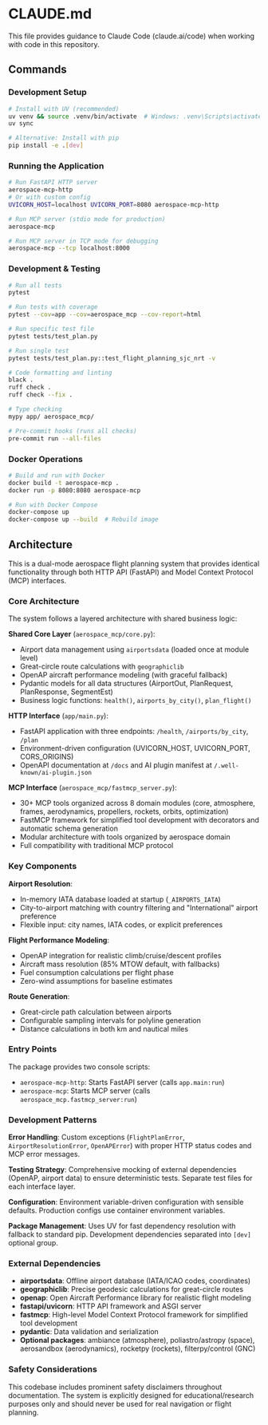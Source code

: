 # CLAUDE.md

This file provides guidance to Claude Code (claude.ai/code) when working with code in this repository.

## Commands

### Development Setup
```bash
# Install with UV (recommended)
uv venv && source .venv/bin/activate  # Windows: .venv\Scripts\activate
uv sync

# Alternative: Install with pip
pip install -e .[dev]
```

### Running the Application
```bash
# Run FastAPI HTTP server
aerospace-mcp-http
# Or with custom config
UVICORN_HOST=localhost UVICORN_PORT=8080 aerospace-mcp-http

# Run MCP server (stdio mode for production)
aerospace-mcp

# Run MCP server in TCP mode for debugging
aerospace-mcp --tcp localhost:8000
```

### Development & Testing
```bash
# Run all tests
pytest

# Run tests with coverage
pytest --cov=app --cov=aerospace_mcp --cov-report=html

# Run specific test file
pytest tests/test_plan.py

# Run single test
pytest tests/test_plan.py::test_flight_planning_sjc_nrt -v

# Code formatting and linting
black .
ruff check .
ruff check --fix .

# Type checking
mypy app/ aerospace_mcp/

# Pre-commit hooks (runs all checks)
pre-commit run --all-files
```

### Docker Operations
```bash
# Build and run with Docker
docker build -t aerospace-mcp .
docker run -p 8080:8080 aerospace-mcp

# Run with Docker Compose
docker-compose up
docker-compose up --build  # Rebuild image
```

## Architecture

This is a dual-mode aerospace flight planning system that provides identical functionality through both HTTP API (FastAPI) and Model Context Protocol (MCP) interfaces.

### Core Architecture

The system follows a layered architecture with shared business logic:

**Shared Core Layer** (`aerospace_mcp/core.py`):
- Airport data management using `airportsdata` (loaded once at module level)
- Great-circle route calculations with `geographiclib`
- OpenAP aircraft performance modeling (with graceful fallback)
- Pydantic models for all data structures (AirportOut, PlanRequest, PlanResponse, SegmentEst)
- Business logic functions: `health()`, `airports_by_city()`, `plan_flight()`

**HTTP Interface** (`app/main.py`):
- FastAPI application with three endpoints: `/health`, `/airports/by_city`, `/plan`
- Environment-driven configuration (UVICORN_HOST, UVICORN_PORT, CORS_ORIGINS)
- OpenAPI documentation at `/docs` and AI plugin manifest at `/.well-known/ai-plugin.json`

**MCP Interface** (`aerospace_mcp/fastmcp_server.py`):
- 30+ MCP tools organized across 8 domain modules (core, atmosphere, frames, aerodynamics, propellers, rockets, orbits, optimization)
- FastMCP framework for simplified tool development with decorators and automatic schema generation
- Modular architecture with tools organized by aerospace domain
- Full compatibility with traditional MCP protocol

### Key Components

**Airport Resolution**:
- In-memory IATA database loaded at startup (`_AIRPORTS_IATA`)
- City-to-airport matching with country filtering and "International" airport preference
- Flexible input: city names, IATA codes, or explicit preferences

**Flight Performance Modeling**:
- OpenAP integration for realistic climb/cruise/descent profiles
- Aircraft mass resolution (85% MTOW default, with fallbacks)
- Fuel consumption calculations per flight phase
- Zero-wind assumptions for baseline estimates

**Route Generation**:
- Great-circle path calculation between airports
- Configurable sampling intervals for polyline generation
- Distance calculations in both km and nautical miles

### Entry Points

The package provides two console scripts:
- `aerospace-mcp-http`: Starts FastAPI server (calls `app.main:run`)
- `aerospace-mcp`: Starts MCP server (calls `aerospace_mcp.fastmcp_server:run`)

### Development Patterns

**Error Handling**: Custom exceptions (`FlightPlanError`, `AirportResolutionError`, `OpenAPError`) with proper HTTP status codes and MCP error messages.

**Testing Strategy**: Comprehensive mocking of external dependencies (OpenAP, airport data) to ensure deterministic tests. Separate test files for each interface layer.

**Configuration**: Environment variable-driven configuration with sensible defaults. Production configs use container environment variables.

**Package Management**: Uses UV for fast dependency resolution with fallback to standard pip. Development dependencies separated into `[dev]` optional group.

### External Dependencies

- **airportsdata**: Offline airport database (IATA/ICAO codes, coordinates)
- **geographiclib**: Precise geodesic calculations for great-circle routes
- **openap**: Open Aircraft Performance library for realistic flight modeling
- **fastapi/uvicorn**: HTTP API framework and ASGI server
- **fastmcp**: High-level Model Context Protocol framework for simplified tool development
- **pydantic**: Data validation and serialization
- **Optional packages**: ambiance (atmosphere), poliastro/astropy (space), aerosandbox (aerodynamics), rocketpy (rockets), filterpy/control (GNC)

### Safety Considerations

This codebase includes prominent safety disclaimers throughout documentation. The system is explicitly designed for educational/research purposes only and should never be used for real navigation or flight planning.
